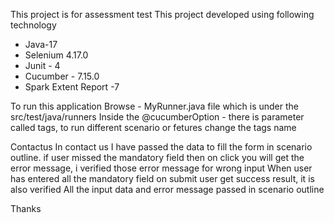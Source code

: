 This project is for assessment test
This project developed using following technology
* Java-17
* Selenium 4.17.0
* Junit - 4
* Cucumber - 7.15.0
* Spark Extent Report -7

 To run this application
 Browse - MyRunner.java file which is under the src/test/java/runners
 Inside the @cucumberOption - there is parameter called tags, to run different scenario or fetures change the tags name

 Contactus 
 In contact us I have passed the data to fill the form in scenario outline.
 if user missed the mandatory field then on click you will get the error message, i verified those error message for wrong input
 When user has entered all the mandatory field on submit user get success result, it is also verified
 All the input data and error message passed in scenario outline

 Thanks
 
